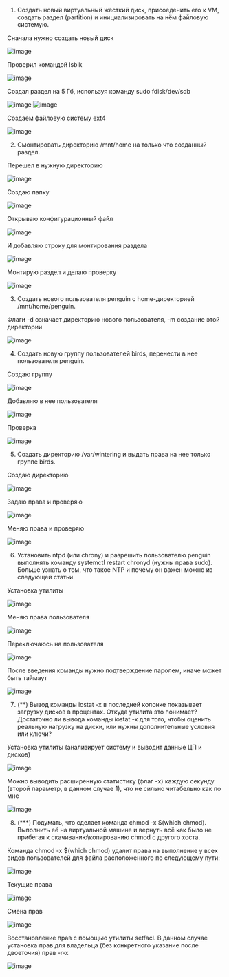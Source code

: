 1. Создать новый виртуальный жёсткий диск, присоеденить его к VM, создать раздел (partition) и инициализировать на нём файловую системую.

Сначала нужно создать новый диск

![image](https://github.com/tms-dos21-onl/aleksey-ivanishchev/assets/93286236/517c8051-f3e7-480a-be48-7bc8945f3348)

Проверил командой lsblk

![image](https://github.com/tms-dos21-onl/aleksey-ivanishchev/assets/93286236/336c887f-0ca9-47fd-bd7a-4f73151c269c)

Создал раздел на 5 Гб, используя команду sudo fdisk/dev/sdb

![image](https://github.com/tms-dos21-onl/aleksey-ivanishchev/assets/93286236/955798e1-6d21-458c-a2df-2ae587c880e3)
![image](https://github.com/tms-dos21-onl/aleksey-ivanishchev/assets/93286236/0a389039-ab5d-4b5c-84f1-ab5c54c5bc92)

Создаем файловую систему ext4

![image](https://github.com/tms-dos21-onl/aleksey-ivanishchev/assets/93286236/14cbc79b-ba8a-4a98-ac2b-eb5c347abd10)


2. Смонтировать директорию /mnt/home на только что созданный раздел.

Перешел в нужную директорию

![image](https://github.com/tms-dos21-onl/aleksey-ivanishchev/assets/93286236/de78c4f4-1422-4aa4-9e04-39726a29853e)

Создаю папку

![image](https://github.com/tms-dos21-onl/aleksey-ivanishchev/assets/93286236/e35a2fd4-4b66-48c8-87e3-63963ec79919)

Открываю конфигурационный файл

![image](https://github.com/tms-dos21-onl/aleksey-ivanishchev/assets/93286236/44c17de0-9b6b-4a7b-80e8-16ce9cb48c54)

И добавляю строку для монтирования раздела

![image](https://github.com/tms-dos21-onl/aleksey-ivanishchev/assets/93286236/296d9604-ec67-4db9-bfe8-e8cd17be5aa4)

Монтирую раздел и делаю проверку

![image](https://github.com/tms-dos21-onl/aleksey-ivanishchev/assets/93286236/3b51ecee-0977-4da2-ab22-c5808756d175)

3. Создать нового пользователя penguin с home-директорией /mnt/home/penguin.

Флаги -d означает директорию нового пользователя, -m создание этой директории

![image](https://github.com/tms-dos21-onl/aleksey-ivanishchev/assets/93286236/f4d320cf-2967-49c7-bcfa-b65cbca3b8a7)


4. Создать новую группу пользователей birds, перенести в нее пользователя penguin.

Создаю группу

![image](https://github.com/tms-dos21-onl/aleksey-ivanishchev/assets/93286236/14dd1bc1-ad64-4a67-9ea5-c6a8f6bf07dc)

Добавляю в нее пользователя

![image](https://github.com/tms-dos21-onl/aleksey-ivanishchev/assets/93286236/ae9d7d43-e2d6-4f57-ba1c-1dfd9adea03b)

Проверка

![image](https://github.com/tms-dos21-onl/aleksey-ivanishchev/assets/93286236/0051da53-d58c-47af-9ec1-3a1a2d0dcc02)

5. Cоздать директорию /var/wintering и выдать права на нее только группе birds.

Создаю директорию 

![image](https://github.com/tms-dos21-onl/aleksey-ivanishchev/assets/93286236/a5c93616-dfa4-49d3-9002-a4f58ec6e9fe)

Задаю права и проверяю 

![image](https://github.com/tms-dos21-onl/aleksey-ivanishchev/assets/93286236/39353dfa-0882-44a9-9a2c-849bfe5373c8)

Меняю права и проверяю

![image](https://github.com/tms-dos21-onl/aleksey-ivanishchev/assets/93286236/aec59a87-1f41-4905-bb77-3c1d6abfea9b)

6. Установить ntpd (или chrony) и разрешить пользователю penguin выполнять команду systemctl restart chronyd (нужны права sudo). Больше узнать о том, что такое NTP и почему он важен можно из следующей статьи.

Установка утилиты 

![image](https://github.com/tms-dos21-onl/aleksey-ivanishchev/assets/93286236/fafb6186-303e-4a0d-8801-81479d4f36c4)

Меняю права пользователя

![image](https://github.com/tms-dos21-onl/aleksey-ivanishchev/assets/93286236/6debd8cc-0579-42a5-9536-b9eec3b4a7a4)

Переключаюсь на пользователя

![image](https://github.com/tms-dos21-onl/aleksey-ivanishchev/assets/93286236/ae82d742-3239-4e41-bec0-b3f78827cb8b)

После введения команды нужно подтверждение паролем, иначе может быть таймаут

![image](https://github.com/tms-dos21-onl/aleksey-ivanishchev/assets/93286236/43f84aef-1798-4e3c-80a6-6a73fa8fdb7c)

7. (**) Вывод команды iostat -x в последней колонке показывает загрузку дисков в процентах. Откуда утилита это понимает?
Достаточно ли вывода команды iostat -x для того, чтобы оценить реальную нагрузку на диски, или нужны дополнительные условия или ключи?

Установка утилиты (анализирует систему и выводит данные ЦП и дисков)

![image](https://github.com/tms-dos21-onl/aleksey-ivanishchev/assets/93286236/2806be9b-8fe4-47b8-a4bb-c6b1e1498236)

Можно выводить расширенную статистику (флаг -x) каждую секунду (второй параметр, в данном случае 1), что не сильно читабельно как по мне

![image](https://github.com/tms-dos21-onl/aleksey-ivanishchev/assets/93286236/d8592aec-203c-462f-8649-6823b3fe69cc)

8. (***) Подумать, что сделает команда chmod -x $(which chmod). Выполнить её на виртуальной машине и вернуть всё как было не прибегая к скачиванию\копированию chmod с другого хоста.

Команда chmod -x $(which chmod) удалит права на выполнение у всех видов пользователей для файла расположенного по следующему пути:

![image](https://github.com/tms-dos21-onl/aleksey-ivanishchev/assets/93286236/fd1dc7e8-3c32-4d53-90f9-b4f4fbe46b90)

Текущие права

![image](https://github.com/tms-dos21-onl/aleksey-ivanishchev/assets/93286236/c26e23d8-3eb8-4183-927d-4205de5cbdb7)

Смена прав 

![image](https://github.com/tms-dos21-onl/aleksey-ivanishchev/assets/93286236/e7863f16-6f64-4b1f-adbc-d5582de011d7)

Восстановление прав с помощью утилиты setfacl. В данном случае установка прав для владельца (без конкретного указание после двоеточия) прав -r-x

![image](https://github.com/tms-dos21-onl/aleksey-ivanishchev/assets/93286236/8859f2c6-e325-4bbb-b443-88c5c92f4cee)

